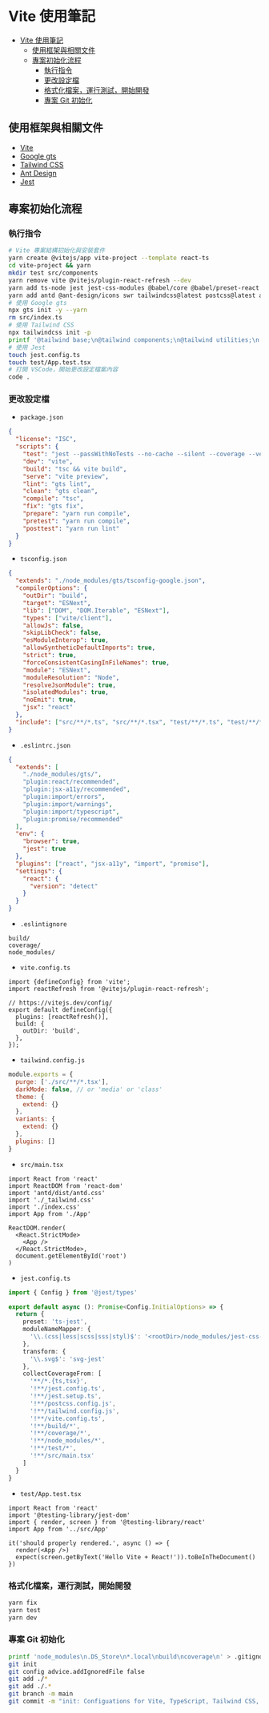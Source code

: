 # Vite 使用筆記

- [Vite 使用筆記](#vite-使用筆記)
  - [使用框架與相關文件](#使用框架與相關文件)
  - [專案初始化流程](#專案初始化流程)
    - [執行指令](#執行指令)
    - [更改設定檔](#更改設定檔)
    - [格式化檔案，運行測試，開始開發](#格式化檔案運行測試開始開發)
    - [專案 Git 初始化](#專案-git-初始化)

## 使用框架與相關文件

- [Vite](https://cn.vitejs.dev/)
- [Google gts](https://github.com/google/gts)
- [Tailwind CSS](https://tailwindcss.com/)
- [Ant Design](https://ant.design/index-cn)
- [Jest](https://jestjs.io/zh-Hans/)

## 專案初始化流程

### 執行指令

```bash
# Vite 專案結構初始化與安裝套件
yarn create @vitejs/app vite-project --template react-ts
cd vite-project && yarn
mkdir test src/components
yarn remove vite @vitejs/plugin-react-refresh --dev
yarn add ts-node jest jest-css-modules @babel/core @babel/preset-react babel-jest ts-jest svg-jest @types/react eslint eslint-plugin-node eslint-plugin-react eslint-plugin-jsx-a11y eslint-plugin-import eslint-plugin-promise typescript --force --dev
yarn add antd @ant-design/icons swr tailwindcss@latest postcss@latest autoprefixer@latest @testing-library/jest-dom @testing-library/react @jest/types vite @vitejs/plugin-react-refresh
# 使用 Google gts
npx gts init -y --yarn
rm src/index.ts
# 使用 Tailwind CSS
npx tailwindcss init -p
printf '@tailwind base;\n@tailwind components;\n@tailwind utilities;\n' >> src/_tailwind.css
# 使用 Jest
touch jest.config.ts
touch test/App.test.tsx
# 打開 VSCode，開始更改設定檔案內容
code .
```

### 更改設定檔

- `package.json`

```json
{
  "license": "ISC",
  "scripts": {
    "test": "jest --passWithNoTests --no-cache --silent --coverage --verbose --watchAll=false",
    "dev": "vite",
    "build": "tsc && vite build",
    "serve": "vite preview",
    "lint": "gts lint",
    "clean": "gts clean",
    "compile": "tsc",
    "fix": "gts fix",
    "prepare": "yarn run compile",
    "pretest": "yarn run compile",
    "posttest": "yarn run lint"
  }
}
```

- `tsconfig.json`

```json
{
  "extends": "./node_modules/gts/tsconfig-google.json",
  "compilerOptions": {
    "outDir": "build",
    "target": "ESNext",
    "lib": ["DOM", "DOM.Iterable", "ESNext"],
    "types": ["vite/client"],
    "allowJs": false,
    "skipLibCheck": false,
    "esModuleInterop": true,
    "allowSyntheticDefaultImports": true,
    "strict": true,
    "forceConsistentCasingInFileNames": true,
    "module": "ESNext",
    "moduleResolution": "Node",
    "resolveJsonModule": true,
    "isolatedModules": true,
    "noEmit": true,
    "jsx": "react"
  },
  "include": ["src/**/*.ts", "src/**/*.tsx", "test/**/*.ts", "test/**/*.tsx"]
}
```

- `.eslintrc.json`

```json
{
  "extends": [
    "./node_modules/gts/",
    "plugin:react/recommended",
    "plugin:jsx-a11y/recommended",
    "plugin:import/errors",
    "plugin:import/warnings",
    "plugin:import/typescript",
    "plugin:promise/recommended"
  ],
  "env": {
    "browser": true,
    "jest": true
  },
  "plugins": ["react", "jsx-a11y", "import", "promise"],
  "settings": {
    "react": {
      "version": "detect"
    }
  }
}
```

- `.eslintignore`

```text
build/
coverage/
node_modules/
```

- `vite.config.ts`

```typesctipt
import {defineConfig} from 'vite';
import reactRefresh from '@vitejs/plugin-react-refresh';

// https://vitejs.dev/config/
export default defineConfig({
  plugins: [reactRefresh()],
  build: {
    outDir: 'build',
  },
});
```

- `tailwind.config.js`

```javascript
module.exports = {
  purge: ['./src/**/*.tsx'],
  darkMode: false, // or 'media' or 'class'
  theme: {
    extend: {}
  },
  variants: {
    extend: {}
  },
  plugins: []
}
```

- `src/main.tsx`

```tsx
import React from 'react'
import ReactDOM from 'react-dom'
import 'antd/dist/antd.css'
import './_tailwind.css'
import './index.css'
import App from './App'

ReactDOM.render(
  <React.StrictMode>
    <App />
  </React.StrictMode>,
  document.getElementById('root')
)
```

- `jest.config.ts`

```typescript
import { Config } from '@jest/types'

export default async (): Promise<Config.InitialOptions> => {
  return {
    preset: 'ts-jest',
    moduleNameMapper: {
      '\\.(css|less|scss|sss|styl)$': '<rootDir>/node_modules/jest-css-modules'
    },
    transform: {
      '\\.svg$': 'svg-jest'
    },
    collectCoverageFrom: [
      '**/*.{ts,tsx}',
      '!**/jest.config.ts',
      '!**/jest.setup.ts',
      '!**/postcss.config.js',
      '!**/tailwind.config.js',
      '!**/vite.config.ts',
      '!**/build/*',
      '!**/coverage/*',
      '!**/node_modules/*',
      '!**/test/*',
      '!**/src/main.tsx'
    ]
  }
}
```

- `test/App.test.tsx`

```tsx
import React from 'react'
import '@testing-library/jest-dom'
import { render, screen } from '@testing-library/react'
import App from '../src/App'

it('should properly rendered.', async () => {
  render(<App />)
  expect(screen.getByText('Hello Vite + React!')).toBeInTheDocument()
})
```

### 格式化檔案，運行測試，開始開發

```bash
yarn fix
yarn test
yarn dev
```

### 專案 Git 初始化

```bash
printf 'node_modules\n.DS_Store\n*.local\nbuild\ncoverage\n' > .gitignore
git init
git config advice.addIgnoredFile false
git add ./*
git add ./.*
git branch -m main
git commit -m "init: Configuations for Vite, TypeScript, Tailwind CSS, Ant Design, Jest"
```
